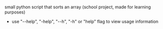 small python script that sorts an array (school project, made for learning purposes)
- use "--help", "-help", "--h", "-h" or "help" flag to view usage information
